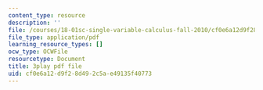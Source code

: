 ```yaml
---
content_type: resource
description: ''
file: /courses/18-01sc-single-variable-calculus-fall-2010/cf0e6a12d9f28d492c5ae49135f40773_YN7k_bXXggY.pdf
file_type: application/pdf
learning_resource_types: []
ocw_type: OCWFile
resourcetype: Document
title: 3play pdf file
uid: cf0e6a12-d9f2-8d49-2c5a-e49135f40773
---
```

